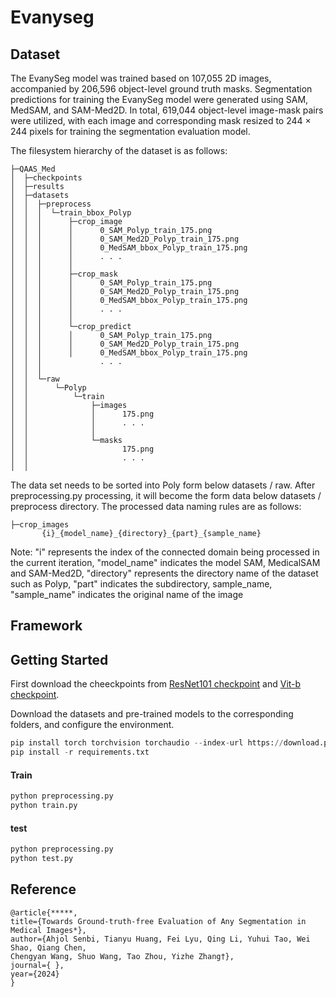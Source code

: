 # Evanyseg
## Dataset
The EvanySeg model was trained based on 107,055 2D images, accompanied by 206,596 object-level ground truth masks. Segmentation predictions for training the EvanySeg model were generated using SAM, MedSAM, and SAM-Med2D. In total, 619,044 object-level image-mask pairs were utilized, with each image and corresponding mask resized to 244 × 244 pixels for training the segmentation evaluation model.

The filesystem hierarchy of the dataset is as follows:

```
├─QAAS_Med
│  ├─checkpoints
│  ├─results
│  ├─datasets
│  │  ├─preprocess
│  │  │  └─train_bbox_Polyp
│  │  │      ├─crop_image
│  │  │      │      0_SAM_Polyp_train_175.png
│  │  │      │      0_SAM_Med2D_Polyp_train_175.png
│  │  │      │      0_MedSAM_bbox_Polyp_train_175.png
│  │  │      │      . . .
│  │  │      │      
│  │  │      ├─crop_mask
│  │  │      │      0_SAM_Polyp_train_175.png
│  │  │      │      0_SAM_Med2D_Polyp_train_175.png
│  │  │      │      0_MedSAM_bbox_Polyp_train_175.png
│  │  │      │      . . .
│  │  │      │      
│  │  │      └─crop_predict
│  │  │      │      0_SAM_Polyp_train_175.png
│  │  │      │      0_SAM_Med2D_Polyp_train_175.png
│  │  │      │      0_MedSAM_bbox_Polyp_train_175.png
│  │  │             . . .
│  │  │              
│  │  └─raw          
│  │      └─Polyp
│  │          └─train
│  │              ├─images
│  │              │      175.png
│  │              │      . . .
│  │              │      
│  │              └─masks
│  │                     175.png
│  │                     . . .
│  │         

```

The data set needs to be sorted into Poly form below datasets / raw. After preprocessing.py processing, it will become the form data below datasets / preprocess directory. The processed data naming rules are as follows:

```
├─crop_images
       {i}_{model_name}_{directory}_{part}_{sample_name}
```

Note: "i" represents the index of the connected domain being processed in the current iteration, "model_name" indicates the model SAM, MedicalSAM and SAM-Med2D, "directory" represents the directory name of the dataset such as Polyp, "part" indicates the subdirectory, sample_name, "sample_name" indicates the original name of the image

## Framework


## Getting Started

First download the cheeckpoints from [ResNet101 checkpoint](https://drive.google.com/file/d/1Hj7LwH8zIJUaiQmDOkHM6JUgxkoTyGpu/view?usp=drive_link) and  [Vit-b checkpoint](https://drive.google.com/file/d/1S_s8zUgv8V2F8LP_h_4HM96j1LWHzjBB/view?usp=drive_link). 

Download the datasets and pre-trained models to the corresponding folders, and configure the environment.

```python
pip install torch torchvision torchaudio --index-url https://download.pytorch.org/whl/cu124
pip install -r requirements.txt
```

#### Train

```python
python preprocessing.py
python train.py
```

#### test

```python
python preprocessing.py
python test.py
```



## Reference

```
@article{*****,
title={Towards Ground-truth-free Evaluation of Any Segmentation in Medical Images*},
author={Ahjol Senbi, Tianyu Huang, Fei Lyu, Qing Li, Yuhui Tao, Wei Shao, Qiang Chen,
Chengyan Wang, Shuo Wang, Tao Zhou, Yizhe Zhang†},
journal={ },
year={2024}
}
```

